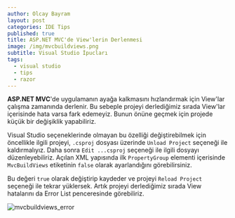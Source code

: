 ```yaml
---
author: Olcay Bayram
layout: post
categories: IDE Tips
published: true
title: ASP.NET MVC'de View'lerin Derlenmesi
image: /img/mvcbuildviews.png
subtitle: Visual Studio İpucları
tags:
  - visual studio
  - tips
  - razor
---
```

**ASP.NET MVC**'de uygulamanın ayağa kalkmasını hızlandırmak için View'lar çalışma zamanında derlenir. Bu sebeple projeyi derlediğimiz sırada View'lar içerisinde hata varsa fark edemeyiz. Bunun önüne geçmek için projede küçük bir değişiklik yapabiliriz.

Visual Studio seçeneklerinde olmayan bu özelliği değiştirebilmek için öncellikle ilgili projeyi, `.csproj` dosyası üzerinde `Unload Project` seçeneği ile kaldırmalıyız. Daha sonra `Edit ...csproj` seçeneği ile ilgili dosyayı düzenleyebiliriz. Açılan XML yapısında ilk `PropertyGroup` elementi içerisinde `MvcBuildViews` etiketinin `false` olarak ayarlandığını görebilirsiniz.

Bu değeri `true` olarak değiştirip kaydeder ve projeyi `Reload Project` seçeneği ile tekrar yüklersek. Artık projeyi derlediğimiz sırada View hatalarını da Error List penceresinde görebiliriz.

<!--more-->

![mvcbuildviews_error]({{site.baseurl}}/img/mvcbuildviews_error.png)
